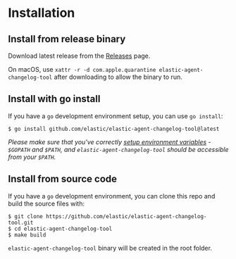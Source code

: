 # Installation

## Install from release binary

Download latest release from the [Releases](https://github.com/elastic/elastic-agent-changelog-tool/releases/latest) page.

On macOS, use `xattr -r -d com.apple.quarantine elastic-agent-changelog-tool` after downloading to allow the binary to run.

## Install with go install

If you have a `go` development environment setup, you can use `go install`:

```
$ go install github.com/elastic/elastic-agent-changelog-tool@latest
```

_Please make sure that you've correctly [setup environment variables](https://golang.org/doc/gopath_code.html#GOPATH) -
`$GOPATH` and `$PATH`, and `elastic-agent-changelog-tool` should be accessible from your `$PATH`._

## Install from source code

If you have a `go` development environment, you can clone this repo and build the source files with:

```
$ git clone https://github.com/elastic/elastic-agent-changelog-tool.git
$ cd elastic-agent-changelog-tool
$ make build
```

`elastic-agent-changelog-tool` binary will be created in the root folder.
